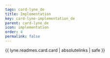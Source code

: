 ```yaml
---
tags: card-lyne_de
title: Implementation
key: card-lyne-implementation_de
parent: card-lyne_de
icon: implementation
order: 4
permalink: false  
---
```

{{ lyne.readmes.card.card | absolutelinks | safe }}



